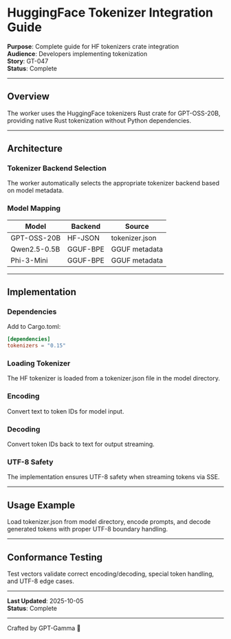 # HuggingFace Tokenizer Integration Guide

**Purpose**: Complete guide for HF tokenizers crate integration  
**Audience**: Developers implementing tokenization  
**Story**: GT-047  
**Status**: Complete

---

## Overview

The worker uses the HuggingFace tokenizers Rust crate for GPT-OSS-20B, providing native Rust tokenization without Python dependencies.

---

## Architecture

### Tokenizer Backend Selection

The worker automatically selects the appropriate tokenizer backend based on model metadata.

### Model Mapping

| Model | Backend | Source |
|-------|---------|--------|
| GPT-OSS-20B | HF-JSON | tokenizer.json |
| Qwen2.5-0.5B | GGUF-BPE | GGUF metadata |
| Phi-3-Mini | GGUF-BPE | GGUF metadata |

---

## Implementation

### Dependencies

Add to Cargo.toml:
```toml
[dependencies]
tokenizers = "0.15"
```

### Loading Tokenizer

The HF tokenizer is loaded from a tokenizer.json file in the model directory.

### Encoding

Convert text to token IDs for model input.

### Decoding

Convert token IDs back to text for output streaming.

### UTF-8 Safety

The implementation ensures UTF-8 safety when streaming tokens via SSE.

---

## Usage Example

Load tokenizer.json from model directory, encode prompts, and decode generated tokens with proper UTF-8 boundary handling.

---

## Conformance Testing

Test vectors validate correct encoding/decoding, special token handling, and UTF-8 edge cases.

---

**Last Updated**: 2025-10-05  
**Status**: Complete

---
Crafted by GPT-Gamma 🤖
